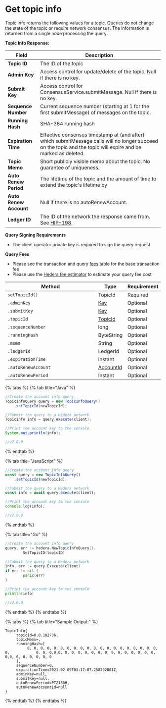 # Get topic info

Topic info returns the following values for a topic. Queries do not change the state of the topic or require network consensus. The information is returned from a single node processing the query.

**Topic Info Response:**

| **Field**              | **Description**                                                                                                                                                                                   |
| ---------------------- | ------------------------------------------------------------------------------------------------------------------------------------------------------------------------------------------------- |
| **Topic ID**           | The ID of the topic                                                                                                                                                                               |
| **Admin Key**          | Access control for update/delete of the topic. Null if there is no key.                                                                                           |
| **Submit Key**         | Access control for ConsensusService.submitMessage. Null if there is no key.                                                                       |
| **Sequence Number**    | Current sequence number (starting at 1 for the first submitMessage) of messages on the topic.                                                                  |
| **Running Hash**       | SHA-384 running hash                                                                                                                                                                              |
| **Expiration Time**    | Effective consensus timestamp at (and after) which submitMessage calls will no longer succeed on the topic and the topic will expire and be marked as deleted. |
| **Topic Memo**         | Short publicly visible memo about the topic. No guarantee of uniqueness.                                                                                          |
| **Auto Renew Period**  | The lifetime of the topic and the amount of time to extend the topic's lifetime by                                                                                                                |
| **Auto Renew Account** | Null if there is no autoRenewAccount.                                                                                                                                             |
| **Ledger ID**          | The ID of the network the response came from. See [HIP-198](https://hips.hedera.com/hip/hip-198).                                                                 |

**Query Signing Requirements**

- The client operator private key is required to sign the query request

**Query Fees**

- Please see the transaction and query [fees](../../../networks/mainnet/fees/#transaction-and-query-fees) table for the base transaction fee
- Please use the [Hedera fee estimator](https://hedera.com/fees) to estimate your query fee cost

<table><thead><tr><th width="330.3333333333333">Method</th><th>Type</th><th>Requirement</th></tr></thead><tbody><tr><td><code>setTopicId(<topicId>)</code></td><td>TopicId</td><td>Required</td></tr><tr><td><code><TopicInfo>.adminKey</code></td><td><a href="../keys/generate-a-new-key-pair.md">Key</a></td><td>Optional</td></tr><tr><td><code><TopicInfo>.submitKey</code></td><td><a href="../keys/generate-a-new-key-pair.md">Key</a></td><td>Optional</td></tr><tr><td><code><TopicInfo>.topicId</code></td><td><a href="../specialized-types.md#topicid">TopicId</a></td><td>Optional</td></tr><tr><td><code><TopicInfo>.sequenceNumber</code></td><td>long</td><td>Optional</td></tr><tr><td><code><TopicInfo>.runningHash</code></td><td>ByteString</td><td>Optional</td></tr><tr><td><code><TopicInfo>.memo</code></td><td>String</td><td>Optional</td></tr><tr><td><code><TopicInfo>.ledgerId</code></td><td>LedgerId</td><td>Optional</td></tr><tr><td><code><TopicInfo>.expirationTime</code></td><td>Instant</td><td>Optional</td></tr><tr><td><code><TopicInfo>.autoRenewAccount</code></td><td><a href="../specialized-types.md#accountid">AccountId</a></td><td>Optional</td></tr><tr><td><code><TopicInfo>.autoRenewPeriod</code></td><td>Instant</td><td>Optional</td></tr></tbody></table>

{% tabs %}
{% tab title="Java" %}

```java
//Create the account info query
TopicInfoQuery query = new TopicInfoQuery()
    .setTopicId(newTopicId);

//Submit the query to a Hedera network
TopicInfo info = query.execute(client);

//Print the account key to the console
System.out.println(info);

//v2.0.0
```

{% endtab %}

{% tab title="JavaScript" %}

```javascript
//Create the account info query
const query = new TopicInfoQuery()
    .setTopicId(newTopicId);

//Submit the query to a Hedera network
const info = await query.execute(client);

//Print the account key to the console
console.log(info);

//v2.0.0
```

{% endtab %}

{% tab title="Go" %}

```go
//Create the account info query
query, err := hedera.NewTopicInfoQuery().
		SetTopicID(topicID)

//Submit the query to a Hedera network
info, err := query.Execute(client)
if err != nil {
		panic(err)
}

//Print the account key to the console
println(info)

//v2.0.0
```

{% endtab %}
{% endtabs %}

{% tabs %}
{% tab title="Sample Output:" %}

```
TopicInfo{
     topicId=0.0.102736, 
     topicMemo=, 
     runningHash=[ 
          0, 0, 0, 0, 0, 0, 0, 0, 0, 0, 0, 0, 0, 0, 0, 0, 0, 0, 0, 0, 0,            0. 0, 0,0,0, 0, 0, 0, 0, 0, 0, 0, 0, 0, 0, 0, 0, 0, 0, 0,0, 0, 0, 0, 0, 0, 0
     ], 
     sequenceNumber=0, 
     expirationTime=2021-02-09T03:17:07.258292001Z, 
     adminKey=null, 
     submitKey=null, 
     autoRenewPeriod=PT2160H, 
     autoRenewAccountId=null
}
```

{% endtab %}
{% endtabs %}

